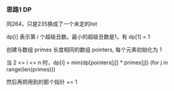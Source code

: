 ###  思路1 DP

同264，只是235换成了一个未定的list

dp[i] 表示第 i 个超级丑数。最小的超级丑数是1，有 dp[1] = 1

创建与数组 primes 长度相同的数组 pointers, 每个元素初始化为 1

当 2 <= i <= n 时，dp[i] = min(dp[pointers[j]] * primes[j]) (for j in range(len(primes)))

然后再把用到的那个指针 += 1